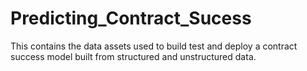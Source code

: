 # Predicting_Contract_Sucess
This contains the data assets used to build test and deploy a contract success model built from structured and unstructured data.
